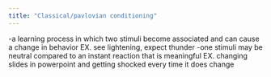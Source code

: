 ```yaml
---
title: "Classical/pavlovian conditioning"
---
```

-a learning process in which two stimuli become associated and can cause a change in behavior
EX. see lightening, expect thunder 
-one stimuli may be neutral compared to an instant reaction that is meaningful
EX. changing slides in powerpoint and getting shocked every time it does change

